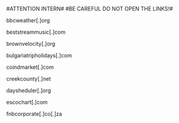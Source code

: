#ATTENTION INTERN#
#BE CAREFUL DO NOT OPEN THE LINKS!#

bbcweather[.]org		

beststreammusic[.]com		

brownvelocity[.]org	

bulgariatripholidays[.]com

coindmarket[.]com		

creekcounty[.]net	

daysheduler[.]org		

escochart[.]com		

fnbcorporate[.]co[.]za
